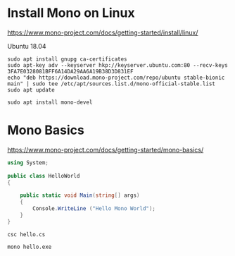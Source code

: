 # Install Mono on Linux #

https://www.mono-project.com/docs/getting-started/install/linux/

Ubuntu 18.04

```
sudo apt install gnupg ca-certificates
sudo apt-key adv --keyserver hkp://keyserver.ubuntu.com:80 --recv-keys 3FA7E0328081BFF6A14DA29AA6A19B38D3D831EF
echo "deb https://download.mono-project.com/repo/ubuntu stable-bionic main" | sudo tee /etc/apt/sources.list.d/mono-official-stable.list
sudo apt update
```

```
sudo apt install mono-devel
```

# Mono Basics #

https://www.mono-project.com/docs/getting-started/mono-basics/


```csharp
using System;
 
public class HelloWorld
{
    
    public static void Main(string[] args)
    {
        Console.WriteLine ("Hello Mono World");
    }
}
```

```
csc hello.cs
```

```
mono hello.exe
```
